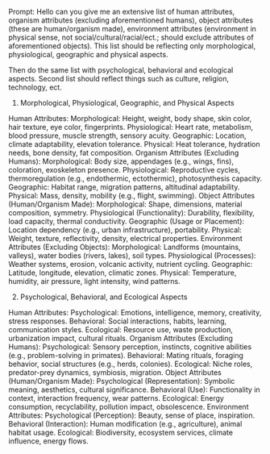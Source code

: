 Prompt: Hello can you give me an extensive list of human attributes, organism attributes (excluding aforementioned humans), object attributes (these are human/organism made), environment attributes (environment in physical sense, not social/cultural/racial/ect.; should exclude attributes of aforementioned objects). This list should be reflecting only morphological, physiological, geographic and physical aspects. 

Then do the same list with psychological, behavioral and ecological aspects. Second list should reflect things such as culture, religion, technology, ect.

1. Morphological, Physiological, Geographic, and Physical Aspects

Human Attributes:
Morphological:
Height, weight, body shape, skin color, hair texture, eye color, fingerprints.
Physiological:
Heart rate, metabolism, blood pressure, muscle strength, sensory acuity.
Geographic:
Location, climate adaptability, elevation tolerance.
Physical:
Heat tolerance, hydration needs, bone density, fat composition.
Organism Attributes (Excluding Humans):
Morphological:
Body size, appendages (e.g., wings, fins), coloration, exoskeleton presence.
Physiological:
Reproductive cycles, thermoregulation (e.g., endothermic, ectothermic), photosynthesis capacity.
Geographic:
Habitat range, migration patterns, altitudinal adaptability.
Physical:
Mass, density, mobility (e.g., flight, swimming).
Object Attributes (Human/Organism Made):
Morphological:
Shape, dimensions, material composition, symmetry.
Physiological (Functionality):
Durability, flexibility, load capacity, thermal conductivity.
Geographic (Usage or Placement):
Location dependency (e.g., urban infrastructure), portability.
Physical:
Weight, texture, reflectivity, density, electrical properties.
Environment Attributes (Excluding Objects):
Morphological:
Landforms (mountains, valleys), water bodies (rivers, lakes), soil types.
Physiological (Processes):
Weather systems, erosion, volcanic activity, nutrient cycling.
Geographic:
Latitude, longitude, elevation, climatic zones.
Physical:
Temperature, humidity, air pressure, light intensity, wind patterns.

2. Psychological, Behavioral, and Ecological Aspects

Human Attributes:
Psychological:
Emotions, intelligence, memory, creativity, stress responses.
Behavioral:
Social interactions, habits, learning, communication styles.
Ecological:
Resource use, waste production, urbanization impact, cultural rituals.
Organism Attributes (Excluding Humans):
Psychological:
Sensory perception, instincts, cognitive abilities (e.g., problem-solving in primates).
Behavioral:
Mating rituals, foraging behavior, social structures (e.g., herds, colonies).
Ecological:
Niche roles, predator-prey dynamics, symbiosis, migration.
Object Attributes (Human/Organism Made):
Psychological (Representation):
Symbolic meaning, aesthetics, cultural significance.
Behavioral (Use):
Functionality in context, interaction frequency, wear patterns.
Ecological:
Energy consumption, recyclability, pollution impact, obsolescence.
Environment Attributes:
Psychological (Perception):
Beauty, sense of place, inspiration.
Behavioral (Interaction):
Human modification (e.g., agriculture), animal habitat usage.
Ecological:
Biodiversity, ecosystem services, climate influence, energy flows.
